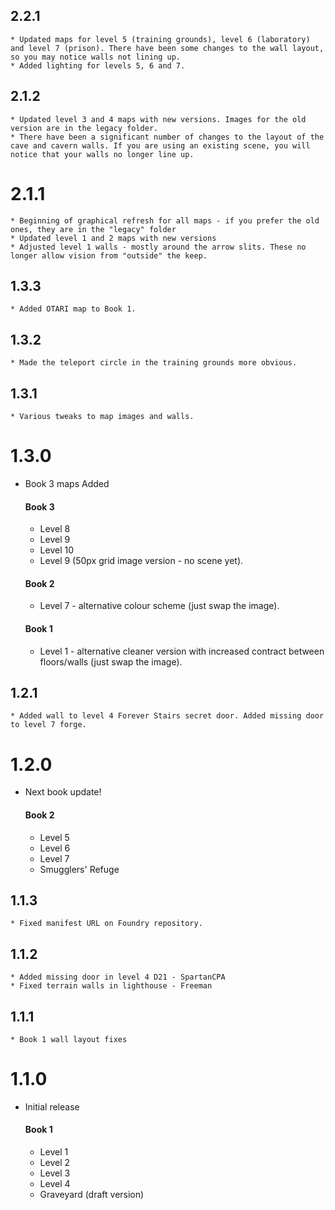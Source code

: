 ## 2.2.1
    * Updated maps for level 5 (training grounds), level 6 (laboratory) and level 7 (prison). There have been some changes to the wall layout, so you may notice walls not lining up. 
    * Added lighting for levels 5, 6 and 7.

## 2.1.2
    * Updated level 3 and 4 maps with new versions. Images for the old version are in the legacy folder. 
    * There have been a significant number of changes to the layout of the cave and cavern walls. If you are using an existing scene, you will notice that your walls no longer line up. 

# 2.1.1
    * Beginning of graphical refresh for all maps - if you prefer the old ones, they are in the "legacy" folder
    * Updated level 1 and 2 maps with new versions
    * Adjusted level 1 walls - mostly around the arrow slits. These no longer allow vision from "outside" the keep.

## 1.3.3
    * Added OTARI map to Book 1.

## 1.3.2
    * Made the teleport circle in the training grounds more obvious.

## 1.3.1
    * Various tweaks to map images and walls.

# 1.3.0

* Book 3 maps Added

    #### Book 3
    * Level 8
    * Level 9
    * Level 10
    * Level 9 (50px grid image version - no scene yet).

    #### Book 2
    * Level 7 - alternative colour scheme (just swap the image).

    #### Book 1
    * Level 1 - alternative cleaner version with increased contract between floors/walls (just swap the image).

## 1.2.1

    * Added wall to level 4 Forever Stairs secret door. Added missing door to level 7 forge.

# 1.2.0

* Next book update!

    #### Book 2
    * Level 5
    * Level 6
    * Level 7
    * Smugglers' Refuge

## 1.1.3

    * Fixed manifest URL on Foundry repository.

## 1.1.2

    * Added missing door in level 4 D21 - SpartanCPA
    * Fixed terrain walls in lighthouse - Freeman

## 1.1.1

    * Book 1 wall layout fixes

# 1.1.0

* Initial release

    #### Book 1
    * Level 1
    * Level 2
    * Level 3
    * Level 4
    * Graveyard (draft version) 
